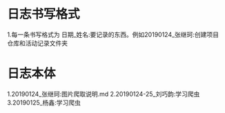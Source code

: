 # 日志书写格式

1.每一条书写格式为 日期_姓名:要记录的东西。例如20190124\_张继珂:创建项目仓库和活动记录文件夹



# 日志本体

1.20190124\_张继珂:图片爬取说明.md
2.20190124-25\_刘巧韵:学习爬虫
3.20190125\_杨鑫:学习爬虫

